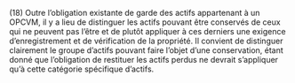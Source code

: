 (18) Outre l’obligation existante de garde des actifs appartenant à un OPCVM, il y a lieu de distinguer les actifs pouvant être conservés de ceux qui ne peuvent pas l’être et de plutôt appliquer à ces derniers une exigence d’enregistrement et de vérification de la propriété. Il convient de distinguer clairement le groupe d’actifs pouvant faire l’objet d’une conservation, étant donné que l’obligation de restituer les actifs perdus ne devrait s’appliquer qu’à cette catégorie spécifique d’actifs.